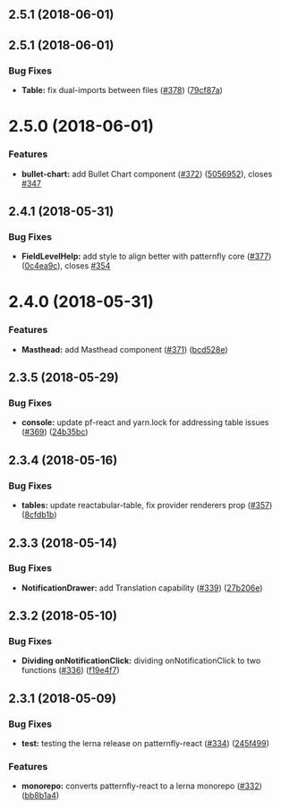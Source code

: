 <a name="2.5.1"></a>
## 2.5.1 (2018-06-01)



<a name="2.5.1"></a>
## 2.5.1 (2018-06-01)


### Bug Fixes

* **Table:** fix dual-imports between files ([#378](https://github.com/patternfly/patternfly-react/issues/378)) ([79cf87a](https://github.com/patternfly/patternfly-react/commit/79cf87a))



<a name="2.5.0"></a>
# 2.5.0 (2018-06-01)


### Features

* **bullet-chart:** add Bullet Chart component ([#372](https://github.com/patternfly/patternfly-react/issues/372)) ([5056952](https://github.com/patternfly/patternfly-react/commit/5056952)), closes [#347](https://github.com/patternfly/patternfly-react/issues/347)



<a name="2.4.1"></a>
## 2.4.1 (2018-05-31)


### Bug Fixes

* **FieldLevelHelp:** add style to align better with patternfly core ([#377](https://github.com/patternfly/patternfly-react/issues/377)) ([0c4ea9c](https://github.com/patternfly/patternfly-react/commit/0c4ea9c)), closes [#354](https://github.com/patternfly/patternfly-react/issues/354)



<a name="2.4.0"></a>
# 2.4.0 (2018-05-31)


### Features

* **Masthead:** add Masthead component ([#371](https://github.com/patternfly/patternfly-react/issues/371)) ([bcd528e](https://github.com/patternfly/patternfly-react/commit/bcd528e))



<a name="2.3.5"></a>
## 2.3.5 (2018-05-29)


### Bug Fixes

* **console:** update pf-react and yarn.lock for addressing table issues ([#369](https://github.com/patternfly/patternfly-react/issues/369)) ([24b35bc](https://github.com/patternfly/patternfly-react/commit/24b35bc))



<a name="2.3.4"></a>
## 2.3.4 (2018-05-16)


### Bug Fixes

* **tables:** update reactabular-table, fix provider renderers prop ([#357](https://github.com/patternfly/patternfly-react/issues/357)) ([8cfdb1b](https://github.com/patternfly/patternfly-react/commit/8cfdb1b))



<a name="2.3.3"></a>
## 2.3.3 (2018-05-14)


### Bug Fixes

* **NotificationDrawer:** add Translation capability ([#339](https://github.com/patternfly/patternfly-react/issues/339)) ([27b206e](https://github.com/patternfly/patternfly-react/commit/27b206e))



<a name="2.3.2"></a>
## 2.3.2 (2018-05-10)


### Bug Fixes

* **Dividing onNotificationClick:** dividing onNotificationClick to two functions ([#336](https://github.com/patternfly/patternfly-react/issues/336)) ([f19e4f7](https://github.com/patternfly/patternfly-react/commit/f19e4f7))



<a name="2.3.1"></a>
## 2.3.1 (2018-05-09)


### Bug Fixes

* **test:** testing the lerna release on patternfly-react ([#334](https://github.com/patternfly/patternfly-react/issues/334)) ([245f499](https://github.com/patternfly/patternfly-react/commit/245f499))


### Features

* **monorepo:** converts patternfly-react to a lerna monorepo ([#332](https://github.com/patternfly/patternfly-react/issues/332)) ([bb8b1a4](https://github.com/patternfly/patternfly-react/commit/bb8b1a4))



